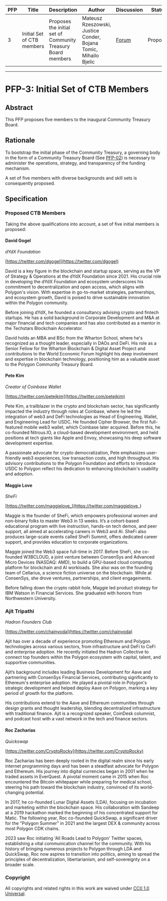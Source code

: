 | PFP               | Title                           | Description          | Author                        | Discussion | Status | Type                                     | Date                  |
|-------------------|---------------------------------|----------------------|-------------------------------|------------|--------|------------------------------------------|-----------------------|
| 3 | Initial Set of CTB members | Proposes the initial set of Community Treasury Board members | Mateusz Rzeszowski, Justice Conder, Bojana Tomic, Mihailo Bjelic | [Forum](https://forum.polygon.technology/t/pfp-3-initial-set-of-ctb-members/13761) | Proposed | Community Treasury Board | 2024-04-11
---

# PFP-3: Initial Set of CTB Members


## Abstract

This PFP proposes five members to the inaugural Community Treasury Board. 


## Rationale

To bootstrap the initial phase of the Community Treasury, a governing body in the form of a Community Treasury Board (See [PFP-02](https://github.com/0xPolygon/Polygon-Funding-Proposals/blob/main/PFPs/PFP-02.md)) is necessary to administer the operations, strategy, and transparency of the funding mechanism.

A set of five members with diverse backgrounds and skill sets is consequently proposed. 


## Specification


### Proposed CTB Members

Taking the above qualifications into account, a set of five initial members is proposed:


#### David Gogel 

_dYdX Foundation_

[https://twitter.com/dgogel](https://twitter.com/dgogel) 

David is a key figure in the blockchain and startup space, serving as the VP of Strategy & Operations at the dYdX Foundation since 2021. His crucial role in developing the dYdX Foundation and ecosystem underscores his commitment to decentralization and open access, which aligns with Polygon's vision. With expertise in go-to-market strategies, partnerships, and ecosystem growth, David is poised to drive sustainable innovation within the Polygon community.

Before joining dYdX, he founded a consultancy advising crypto and fintech startups. He has a solid background in Corporate Development and M&A at major financial and tech companies and has also contributed as a mentor in the Techstars Blockchain Accelerator.

David holds an MBA and BSc from the Wharton School, where he's recognized as a thought leader, especially in DAOs and DeFi. His role as a Senior Fellow for the Wharton Blockchain & Digital Asset Project and contributions to the World Economic Forum highlight his deep involvement and expertise in blockchain technology, positioning him as a valuable asset to the Polygon Community Treasury Board.


#### Pete Kim

_Creator of Coinbase Wallet_

[https://twitter.com/petejkim](https://twitter.com/petejkim)

Pete Kim, a trailblazer in the crypto and blockchain sector, has significantly impacted the industry through roles at Coinbase, where he led the integration of web3 and DeFi technologies as Head of Engineering, Wallet, and Engineering Lead for USDC. He founded Cipher Browser, the first full-featured mobile web3 wallet, which Coinbase later acquired. Before this, he co-founded Nitrous.IO, a cloud-based development environment, and held positions at tech giants like Apple and Envoy, showcasing his deep software development expertise.

A passionate advocate for crypto democratization, Pete emphasizes user-friendly web3 experiences, low transaction costs, and high throughput. His advisory contributions to the Polygon Foundation and efforts to introduce USDC to Polygon reflect his dedication to enhancing blockchain's usability and adoption.


#### Maggie Love

_SheFi_

[https://twitter.com/maggielove_](https://twitter.com/maggielove_)

Maggie is the founder of SheFi, which empowers professional women and non-binary folks to master Web3 in 13 weeks. It’s a cohort-based educational program with live instruction, hands-on tech demos, and peer support, all aimed at accelerating careers in Web3 and AI. SheFi also produces large-scale events called SheFi Summit, offers dedicated career support, and provides education to corporate organizations. 

Maggie joined the Web3 space full-time in 2017. Before SheFi, she co-founded W3BCLOUD, a joint venture between ConsenSys and Advanced Micro Devices (NASDAQ: AMD), to build a GPU-based cloud computing platform for blockchain and AI workloads. She also was on the founding team of Cellarius, a science fiction universe on the blockchain. While at ConsenSys, she drove ventures, partnerships, and client engagements. 

Before falling down the crypto rabbit hole, Maggie led product strategy for IBM Watson in Financial Services. She graduated with honors from Northwestern University. 


### Ajit Tripathi

_Hadron Founders Club_

[https://twitter.com/chainyoda](https://twitter.com/chainyoda) 

Ajit has over a decade of experience promoting Ethereum and Polygon technologies across various sectors, from infrastructure and DeFi to CeFi and enterprise adoption. He recently initiated the Hadron Collective to connect top founders within the Polygon ecosystem with capital, talent, and supportive communities. 

Ajit’s background includes leading Business Development for Aave and partnering with ConsenSys Financial Services, contributing significantly to Ethereum's enterprise adoption. He played a pivotal role in Polygon's strategic development and helped deploy Aave on Polygon, marking a key period of growth for the platform.

His contributions extend to the Aave and Ethereum communities through design grants and thought leadership, blending decentralized infrastructure with traditional finance. Ajit is a recognized speaker, CoinDesk columnist, and podcast host with a vast network in the tech and finance sectors.


#### Roc Zacharias

_Quickswap_

[https://twitter.com/CryptoRocky](https://twitter.com/CryptoRocky) 

Roc Zacharias has been deeply rooted in the digital realm since his early internet programming days and has been a steadfast advocate for Polygon and Ethereum. His journey into digital currencies began in 2001 when he traded assets in EverQuest. A pivotal moment came in 2015 when Roc encountered the Bitcoin whitepaper while preparing for medical school, steering his path toward the blockchain industry, convinced of its world-changing potential.

In 2017, he co-founded Lunar Digital Assets (LDA), focusing on incubation and marketing within the blockchain space. His collaboration with Sandeep at a 2019 hackathon marked the beginning of his concentrated support for Matic. The following year, Roc co-founded QuickSwap, a significant driver for the "Polygon Summer" in 2021 and the largest DEX & community across most Polygon CDK chains.

2023 saw Roc initiating 'All Roads Lead to Polygon' Twitter spaces, establishing a vital communication channel for the community. With his history of bringing numerous projects to Polygon through LDA and QuickSwap, Roc now aspires to transition into politics, aiming to spread the principles of decentralization, libertarianism, and self-sovereignty on a broader scale.


### Copyright

All copyrights and related rights in this work are waived under [CC0 1.0 Universal](https://creativecommons.org/publicdomain/zero/1.0/legalcode).
